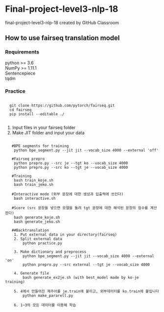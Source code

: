 # Final-project-level3-nlp-18
  final-project-level3-nlp-18 created by GitHub Classroom


## How to use fairseq translation model

### Requirements 
  python >= 3.6  
  NumPy >= 1.11.1    
  Sentencepiece   
  tqdm   
### Practice
  <pre><code>
  git clone https://github.com/pytorch/fairseq.git
  cd fairseq
  pip install --editable ./ 
 </pre></code>
  1. Input files in your fairseq folder
  2. Make JIT folder and input your data 

   <pre><code>
   #BPE segments for training
    python bpe_segment.py --jit jit --vocab_size 4000 --external 'off' 
    
   #Fairseq prepro
    python prepro.py --src je --tgt ko --vocab_size 4000
    python prepro.py --src ko --tgt je --vocab_size 4000   
    
   #Training
    bash train_koje.sh
    bash train_jeko.sh
    
   #Interactive mode (외부 문장에 대한 생성과 입출력에 쓰인다)
    bash interactive.sh
    
   #Score (src 문장을 넣으면 모델을 돌려 tgt 문장에 대한 해석된 문장의 점수를 계산한다)
    bash generate_koje.sh
    bash generate_jeko.sh
   
   ##Backtranslation
    1. Put external data in your directory(fairseq) 
    2. Split external data 
        python practice.py
        
    3. Make dictionary and preprocess  
        python bpe_segment.py --jit jit --vocab_size 4000 --external 'on'
        python prepro.py --src external --tgt je --vocab_size 4000

    4. Generate file 
        bash generate_ex2je.sh (with best_model made by ko-je training)
      
    5. 4에서 만들어진 제주어를 je.train에 붙이고, 외부데이터를 ko.train에 붙입니다
        python make_pararell.py
      
    6. 1~3의 모든 데이터를 이용해 학습
      
    
  
  </pre></code>
